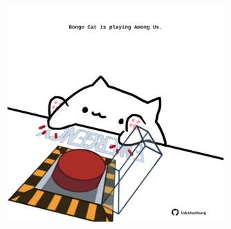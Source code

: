 <!-- built at 22/08/2025, 00:01:29 UTC -->
<p align="center">
  <img width="500" height="500" src="./ReadmeImage.svg">
</p>
